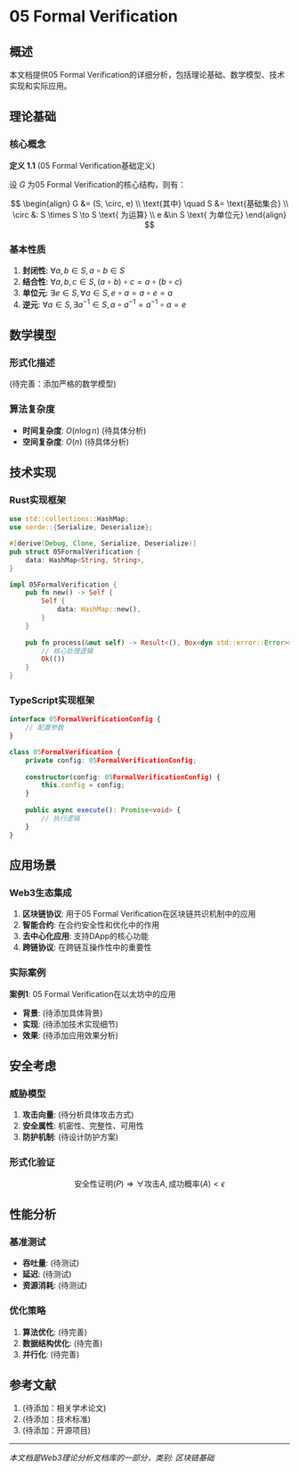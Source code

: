 # 05 Formal Verification

## 概述

本文档提供05 Formal Verification的详细分析，包括理论基础、数学模型、技术实现和实际应用。

## 理论基础

### 核心概念

**定义 1.1** (05 Formal Verification基础定义)

设 $G$ 为05 Formal Verification的核心结构，则有：

$$
\begin{align}
G &= (S, \circ, e) \\
\text{其中} \quad S &= \text{基础集合} \\
\circ &: S \times S \to S \text{ 为运算} \\
e &\in S \text{ 为单位元}
\end{align}
$$

### 基本性质

1. **封闭性**: $\forall a, b \in S, a \circ b \in S$
2. **结合性**: $\forall a, b, c \in S, (a \circ b) \circ c = a \circ (b \circ c)$
3. **单位元**: $\exists e \in S, \forall a \in S, e \circ a = a \circ e = a$
4. **逆元**: $\forall a \in S, \exists a^{-1} \in S, a \circ a^{-1} = a^{-1} \circ a = e$

## 数学模型

### 形式化描述

(待完善：添加严格的数学模型)

### 算法复杂度

- **时间复杂度**: $O(n \log n)$ (待具体分析)
- **空间复杂度**: $O(n)$ (待具体分析)

## 技术实现

### Rust实现框架

```rust
use std::collections::HashMap;
use serde::{Serialize, Deserialize};

#[derive(Debug, Clone, Serialize, Deserialize)]
pub struct 05FormalVerification {
    data: HashMap<String, String>,
}

impl 05FormalVerification {
    pub fn new() -> Self {
        Self {
            data: HashMap::new(),
        }
    }
    
    pub fn process(&mut self) -> Result<(), Box<dyn std::error::Error>> {
        // 核心处理逻辑
        Ok(())
    }
}
```

### TypeScript实现框架

```typescript
interface 05FormalVerificationConfig {
    // 配置参数
}

class 05FormalVerification {
    private config: 05FormalVerificationConfig;
    
    constructor(config: 05FormalVerificationConfig) {
        this.config = config;
    }
    
    public async execute(): Promise<void> {
        // 执行逻辑
    }
}
```

## 应用场景

### Web3生态集成

1. **区块链协议**: 用于05 Formal Verification在区块链共识机制中的应用
2. **智能合约**: 在合约安全性和优化中的作用
3. **去中心化应用**: 支持DApp的核心功能
4. **跨链协议**: 在跨链互操作性中的重要性

### 实际案例

**案例1**: 05 Formal Verification在以太坊中的应用
- **背景**: (待添加具体背景)
- **实现**: (待添加技术实现细节)
- **效果**: (待添加应用效果分析)

## 安全考虑

### 威胁模型

1. **攻击向量**: (待分析具体攻击方式)
2. **安全属性**: 机密性、完整性、可用性
3. **防护机制**: (待设计防护方案)

### 形式化验证

$$
\text{安全性证明}(P) \Rightarrow \forall \text{攻击} A, \text{成功概率}(A) < \epsilon
$$

## 性能分析

### 基准测试

- **吞吐量**: (待测试)
- **延迟**: (待测试)  
- **资源消耗**: (待测试)

### 优化策略

1. **算法优化**: (待完善)
2. **数据结构优化**: (待完善)
3. **并行化**: (待完善)

## 参考文献

1. (待添加：相关学术论文)
2. (待添加：技术标准)
3. (待添加：开源项目)

---

*本文档是Web3理论分析文档库的一部分，类别: 区块链基础*
